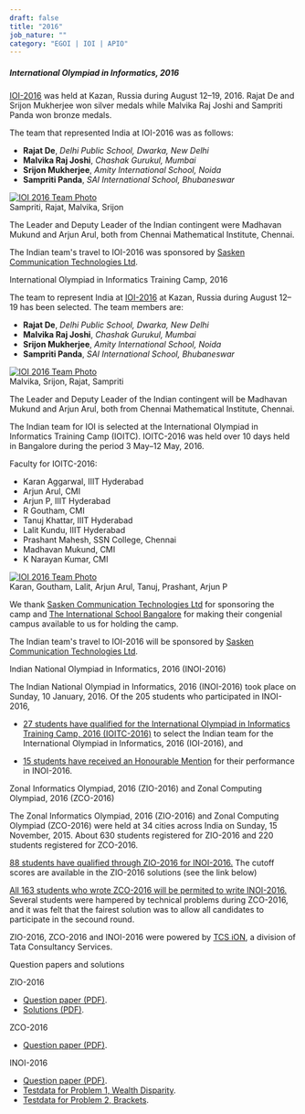 ```yaml
---
draft: false
title: "2016"
job_nature: ""
category: "EGOI | IOI | APIO"
---
```




##### International Olympiad in Informatics, 2016

[IOI-2016](http://ioi2016.ru/) was held at Kazan, Russia during August 12–19, 2016. Rajat De and Srijon Mukherjee won silver medals while Malvika Raj Joshi and Sampriti Panda won bronze medals.

The team that represented India at IOI-2016 was as follows:

*   **Rajat De**, _Delhi Public School, Dwarka, New Delhi_
*   **Malvika Raj Joshi**, _Chashak Gurukul, Mumbai_
*   **Srijon Mukherjee**, _Amity International School, Noida_
*   **Sampriti Panda**, _SAI International School, Bhubaneswar_

[![IOI 2016 Team Photo](https://www.iarcs.org.in//inoi/2016/ioi2016/ioi2016_team_kazan.jpg)](https://www.iarcs.org.in//inoi/2016/ioi2016/ioi2016_team_kazan_big.jpg)  
Sampriti, Rajat, Malvika, Srijon

The Leader and Deputy Leader of the Indian contingent were Madhavan Mukund and Arjun Arul, both from Chennai Mathematical Institute, Chennai.

The Indian team's travel to IOI-2016 was sponsored by [Sasken Communication Technologies Ltd](http://www.sasken.com).

International Olympiad in Informatics Training Camp, 2016

The team to represent India at [IOI-2016](http://ioi2016.ru/) at Kazan, Russia during August 12–19 has been selected. The team members are:

*   **Rajat De**, _Delhi Public School, Dwarka, New Delhi_
*   **Malvika Raj Joshi**, _Chashak Gurukul, Mumbai_
*   **Srijon Mukherjee**, _Amity International School, Noida_
*   **Sampriti Panda**, _SAI International School, Bhubaneswar_

[![IOI 2016 Team Photo](https://www.iarcs.org.in//inoi/2016/ioi2016/ioi2016_team_ioitc.jpg)](https://www.iarcs.org.in//inoi/2016/ioi2016/ioi2016_team_ioitc_big.jpg)  
Malvika, Srijon, Rajat, Sampriti

The Leader and Deputy Leader of the Indian contingent will be Madhavan Mukund and Arjun Arul, both from Chennai Mathematical Institute, Chennai.

The Indian team for IOI is selected at the International Olympiad in Informatics Training Camp (IOITC). IOITC-2016 was held over 10 days held in Bangalore during the period 3 May–12 May, 2016.

Faculty for IOITC-2016:

*   Karan Aggarwal, IIIT Hyderabad
*   Arjun Arul, CMI
*   Arjun P, IIIT Hyderabad
*   R Goutham, CMI
*   Tanuj Khattar, IIIT Hyderabad
*   Lalit Kundu, IIIT Hyderabad
*   Prashant Mahesh, SSN College, Chennai
*   Madhavan Mukund, CMI
*   K Narayan Kumar, CMI

[![IOI 2016 Team Photo](https://www.iarcs.org.in//inoi/2016/ioi2016/ioitc2016_coaches.jpg)](https://www.iarcs.org.in//inoi/2016/ioi2016/ioitc2016_coaches_big.jpg)  
Karan, Goutham, Lalit, Arjun Arul, Tanuj, Prashant, Arjun P

We thank [Sasken Communication Technologies Ltd](http://www.sasken.com) for sponsoring the camp and [The International School Bangalore](http://www.tisb.org) for making their congenial campus available to us for holding the camp.

The Indian team's travel to IOI-2016 will be sponsored by [Sasken Communication Technologies Ltd](http://www.sasken.com).

Indian National Olympiad in Informatics, 2016 (INOI-2016)

The Indian National Olympiad in Informatics, 2016 (INOI-2016) took place on Sunday, 10 January, 2016. Of the 205 students who participated in INOI-2016,

*   [27 students have qualified for the International Olympiad in Informatics Training Camp, 2016 (IOITC-2016)](/olympiad_results/inoi2016/results_inoi2016#qualify) to select the Indian team for the International Olympiad in Informatics, 2016 (IOI-2016), and  
      
    
*   [15 students have received an Honourable Mention](/olympiad_results/inoi2016/results_inoi2016#honourable) for their performance in INOI-2016.

Zonal Informatics Olympiad, 2016 (ZIO-2016) and Zonal Computing Olympiad, 2016 (ZCO-2016)

The Zonal Informatics Olympiad, 2016 (ZIO-2016) and Zonal Computing Olympiad (ZCO-2016) were held at 34 cities across India on Sunday, 15 November, 2015. About 630 students registered for ZIO-2016 and 220 students registered for ZCO-2016.

[88 students have qualified through ZIO-2016 for INOI-2016.](/olympiad_results/zio2016/results_zio2016) The cutoff scores are available in the ZIO-2016 solutions (see the link below)

[All 163 students who wrote ZCO-2016 will be permited to write INOI-2016.](/olympiad_results/zco2016/qualified_zco2016) Several students were hampered by technical problems during ZCO-2016, and it was felt that the fairest solution was to allow all candidates to participate in the secound round.

ZIO-2016, ZCO-2016 and INOI-2016 were powered by [TCS iON](https://www.tcsion.com/LX/feature/features/index.html), a division of Tata Consultancy Services.

Question papers and solutions

ZIO-2016

*   [Question paper (PDF)](../zio2016/zio2016-question-paper.pdf).
*   [Solutions (PDF)](../zio2016/zio2016-solutions.pdf).

ZCO-2016

*   [Question paper (PDF)](../zco2016/zco2016-question-paper.pdf).

INOI-2016

*   [Question paper (PDF)](../inoi2016/inoi2016-qpaper.pdf).
*   [Testdata for Problem 1, Wealth Disparity](../inoi2016/wealthdisparity-data.zip).
*   [Testdata for Problem 2, Brackets](../inoi2016/brackets-data.zip).